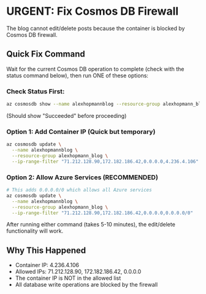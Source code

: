 # URGENT: Fix Cosmos DB Firewall

The blog cannot edit/delete posts because the container is blocked by Cosmos DB firewall.

## Quick Fix Command

Wait for the current Cosmos DB operation to complete (check with the status command below), then run ONE of these options:

### Check Status First:
```bash
az cosmosdb show --name alexhopmannblog --resource-group alexhopmann_blog --query provisioningState -o tsv
```
(Should show "Succeeded" before proceeding)

### Option 1: Add Container IP (Quick but temporary)
```bash
az cosmosdb update \
  --name alexhopmannblog \
  --resource-group alexhopmann_blog \
  --ip-range-filter "71.212.128.90,172.182.186.42,0.0.0.0,4.236.4.106"
```

### Option 2: Allow Azure Services (RECOMMENDED)
```bash
# This adds 0.0.0.0/0 which allows all Azure services
az cosmosdb update \
  --name alexhopmannblog \
  --resource-group alexhopmann_blog \
  --ip-range-filter "71.212.128.90,172.182.186.42,0.0.0.0,0.0.0.0/0"
```

After running either command (takes 5-10 minutes), the edit/delete functionality will work.

## Why This Happened
- Container IP: 4.236.4.106
- Allowed IPs: 71.212.128.90, 172.182.186.42, 0.0.0.0
- The container IP is NOT in the allowed list
- All database write operations are blocked by the firewall